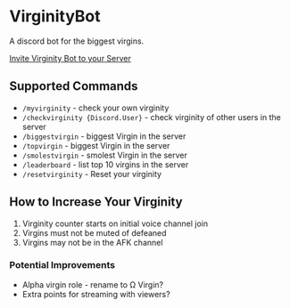 # VirginityBot

A discord bot for the biggest virgins.

[Invite Virginity Bot to your Server](https://discordapp.com/api/oauth2/authorize?client_id=688470281320267800&permissions=472991744&scope=bot)

## Supported Commands

* `/myvirginity` - check your own virginity
* `/checkvirginity {Discord.User}` - check virginity of other users in the server
* `/biggestvirgin` - biggest Virgin in the server
* `/topvirgin` - biggest Virgin in the server
* `/smolestvirgin` - smolest Virgin in the server
* `/leaderboard` - list top 10 virgins in the server
* `/resetvirginity` - Reset your virginity

## How to Increase Your Virginity

1. Virginity counter starts on initial voice channel join
2. Virgins must not be muted of defeaned
3. Virgins may not be in the AFK channel

### Potential Improvements

* Alpha virgin role - rename to Ω Virgin?
* Extra points for streaming with viewers?
